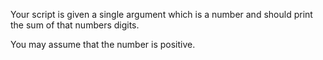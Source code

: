 
Your script is given a single argument which is a number
and should print the sum of that numbers digits.

You may assume that the number is positive.
